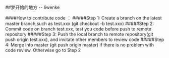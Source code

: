 ##梦开始的地方  -- liwenke

####How to contribute code ：
#####Step 1: Create a branch on the latest master branch,such as test.xxx (git checkout -b test.xxx)
#####Step 2: Commit code on branch test.xxx, test you code  before push to remote repository
#####Step 3: Push the local branch to remote repository(git push origin test.xxx), and invitate other members to review code
#####Step 4: Merge into master (git push origin master) if there is no problem with code review. Otherwise go to Step 2
